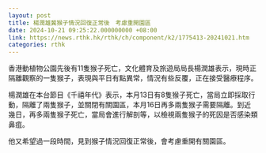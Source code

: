 ```yaml
---
layout: post
title: 楊潤雄冀猴子情況回復正常後　考慮重開園區
date: 2024-10-21 09:25:22.000000000 +08:00
link: https://news.rthk.hk/rthk/ch/component/k2/1775413-20241021.htm
categories: rthk
---
```


香港動植物公園先後有11隻猴子死亡，文化體育及旅遊局局長楊潤雄表示，現時正隔離觀察的一隻猴子，表現與平日有點異常，情況有些反覆，正在接受醫療程序。

楊潤雄在本台節目《千禧年代》表示，本月13日有8隻猴子死亡，當局立即採取行動，隔離了兩隻猴子，並關閉有關園區，本月16日再多兩隻猴子需要隔離。到近幾日，再多兩隻猴子死亡，當局會進行解剖等，以檢視兩隻猴子的死因是否感染類鼻疽。

他又希望過一段時間，見到猴子情況回復正常後，會考慮重開有關園區。
